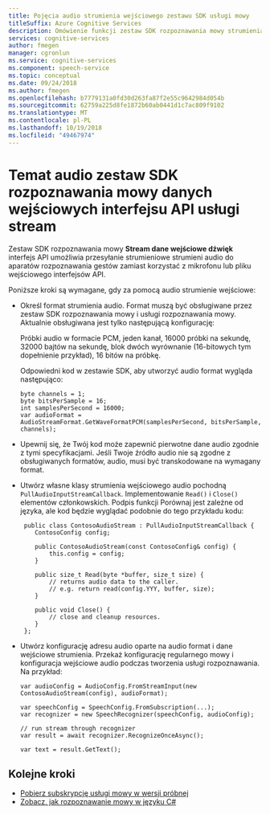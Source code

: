 ```yaml
---
title: Pojęcia audio strumienia wejściowego zestawu SDK usługi mowy
titleSuffix: Azure Cognitive Services
description: Omówienie funkcji zestaw SDK rozpoznawania mowy strumienia wejściowego audio interfejsu API.
services: cognitive-services
author: fmegen
manager: cgronlun
ms.service: cognitive-services
ms.component: speech-service
ms.topic: conceptual
ms.date: 09/24/2018
ms.author: fmegen
ms.openlocfilehash: b7779131a0fd30d263fa87f2e55c9642984d054b
ms.sourcegitcommit: 62759a225d8fe1872b60ab0441d1c7ac809f9102
ms.translationtype: MT
ms.contentlocale: pl-PL
ms.lasthandoff: 10/19/2018
ms.locfileid: "49467974"
---
```

# <a name="about-the-speech-sdk-audio-input-stream-api"></a>Temat audio zestaw SDK rozpoznawania mowy danych wejściowych interfejsu API usługi stream

Zestaw SDK rozpoznawania mowy **Stream dane wejściowe dźwięk** interfejs API umożliwia przesyłanie strumieniowe strumieni audio do aparatów rozpoznawania gestów zamiast korzystać z mikrofonu lub pliku wejściowego interfejsów API.

Poniższe kroki są wymagane, gdy za pomocą audio strumienie wejściowe:

- Określ format strumienia audio. Format muszą być obsługiwane przez zestaw SDK rozpoznawania mowy i usługi rozpoznawania mowy. Aktualnie obsługiwana jest tylko następującą konfigurację:

  Próbki audio w formacie PCM, jeden kanał, 16000 próbki na sekundę, 32000 bajtów na sekundę, blok dwóch wyrównanie (16-bitowych tym dopełnienie przykład), 16 bitów na próbkę.

  Odpowiedni kod w zestawie SDK, aby utworzyć audio format wygląda następująco:

  ```
  byte channels = 1;
  byte bitsPerSample = 16;
  int samplesPerSecond = 16000;
  var audioFormat = AudioStreamFormat.GetWaveFormatPCM(samplesPerSecond, bitsPerSample, channels);
  ```

- Upewnij się, że Twój kod może zapewnić pierwotne dane audio zgodnie z tymi specyfikacjami. Jeśli Twoje źródło audio nie są zgodne z obsługiwanych formatów, audio, musi być transkodowane na wymagany format.

- Utwórz własne klasy strumienia wejściowego audio pochodną `PullAudioInputStreamCallback`. Implementowanie `Read()` i `Close()` elementów członkowskich. Podpis funkcji Porównaj jest zależne od języka, ale kod będzie wyglądać podobnie do tego przykładu kodu:

  ```
   public class ContosoAudioStream : PullAudioInputStreamCallback {
      ContosoConfig config;

      public ContosoAudioStream(const ContosoConfig& config) {
          this.config = config;
      }

      public size_t Read(byte *buffer, size_t size) {
          // returns audio data to the caller.
          // e.g. return read(config.YYY, buffer, size);
      }

      public void Close() {
          // close and cleanup resources.
      }
   };
  ```

- Utwórz konfigurację adresu audio oparte na audio format i dane wejściowe strumienia. Przekaż konfigurację regularnego mowy i konfiguracja wejściowe audio podczas tworzenia usługi rozpoznawania. Na przykład:

  ```
  var audioConfig = AudioConfig.FromStreamInput(new ContosoAudioStream(config), audioFormat);

  var speechConfig = SpeechConfig.FromSubscription(...);
  var recognizer = new SpeechRecognizer(speechConfig, audioConfig);

  // run stream through recognizer
  var result = await recognizer.RecognizeOnceAsync();

  var text = result.GetText();
  ```

## <a name="next-steps"></a>Kolejne kroki

* [Pobierz subskrypcję usługi mowy w wersji próbnej](https://azure.microsoft.com/try/cognitive-services/)
* [Zobacz, jak rozpoznawanie mowy w języku C#](quickstart-csharp-dotnet-windows.md)
